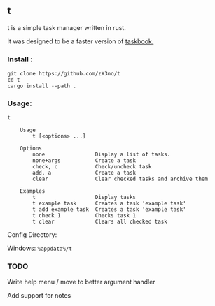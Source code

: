 ## t

t is a simple task manager written in rust.

It was designed to be a faster version of [taskbook.](https://github.com/klaussinani/taskbook)

### Install :

```
git clone https://github.com/zX3no/t
cd t
cargo install --path .
```

### Usage:

```
t 

    Usage
        t [<options> ...]

    Options
        none                Display a list of tasks.
        none+args           Create a task
        check, c            Check/uncheck task
        add, a              Create a task
        clear               Clear checked tasks and archive them
    
    Examples
        t                   Display tasks
        t example task      Creates a task 'example task'
        t add example task  Creates a task 'example task'
        t check 1           Checks task 1
        t clear             Clears all checked task
```

Config Directory:

Windows: `%appdata%/t`

### TODO

Write help menu / move to better argument handler

Add support for notes